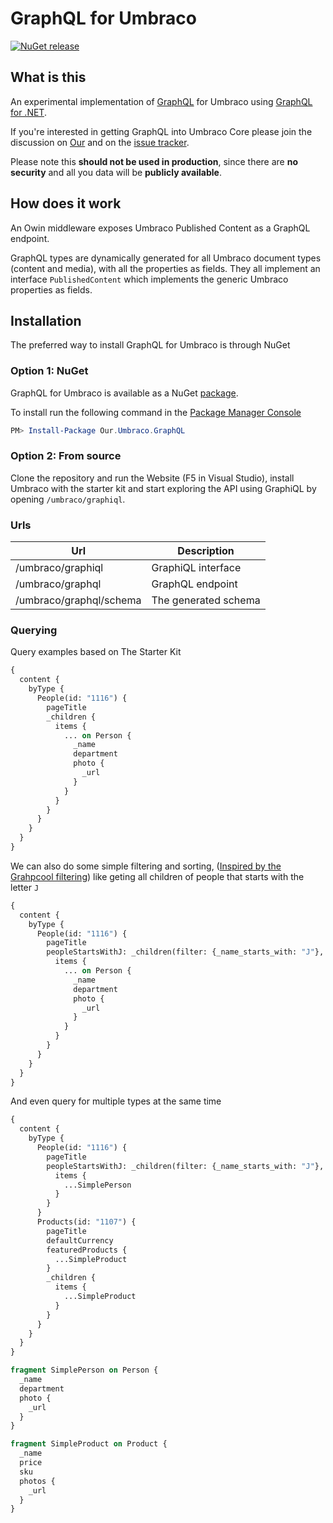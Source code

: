 # GraphQL for Umbraco
[![NuGet release](https://img.shields.io/nuget/v/Our.Umbraco.GraphQL.svg)](https://www.nuget.org/packages/Our.Umbraco.GraphQL)

## What is this
An experimental implementation of [GraphQL](https://graphql.org) for Umbraco using [GraphQL for .NET](https://github.com/graphql-dotnet/graphql-dotnet).

If you're interested in getting GraphQL into Umbraco Core please join the discussion on [Our](https://our.umbraco.org/forum/extending-umbraco-and-using-the-api/92236-getting-graphql-into-umbraco) and on the [issue tracker](http://issues.umbraco.org/issue/U4-11389).

Please note this **should not be used in production**, since there are **no security** and all you data will be **publicly available**.

## How does it work
An Owin middleware exposes Umbraco Published Content as a GraphQL endpoint.

GraphQL types are dynamically generated for all Umbraco document types (content and media), with all the properties as fields. They all implement an interface `PublishedContent` which implements the generic Umbraco properties as fields.

## Installation

The preferred way to install GraphQL for Umbraco is through NuGet

### Option 1: NuGet

GraphQL for Umbraco is available as a NuGet [package](https://www.nuget.org/packages/Our.Umbraco.GraphQL).

To install run the following command in the [Package Manager Console](https://docs.nuget.org/docs/start-here/using-the-package-manager-console)

```powershell
PM> Install-Package Our.Umbraco.GraphQL
```

### Option 2: From source
Clone the repository and run the Website (F5 in Visual Studio), install Umbraco with the starter kit and start exploring the API using GraphiQL by opening `/umbraco/graphiql`.

### Urls
| Url | Description |
| --- | ----------- |
| /umbraco/graphiql | GraphiQL interface |
| /umbraco/graphql | GraphQL endpoint |
| /umbraco/graphql/schema | The generated schema |

### Querying
Query examples based on The Starter Kit
```graphql
{
  content {
    byType {
      People(id: "1116") {
        pageTitle
        _children {
          items {
            ... on Person {
              _name
              department
              photo {
                _url
              }
            }
          }
        }
      }
    }
  }
}

```

We can also do some simple filtering and sorting, ([Inspired by the Grahpcool filtering](https://www.graph.cool/docs/reference/graphql-api/query-api-nia9nushae#query-arguments)) like geting all children of people that starts with the letter `J`
```graphql
{
  content {
    byType {
      People(id: "1116") {
        pageTitle
        peopleStartsWithJ: _children(filter: {_name_starts_with: "J"}, orderBy: _name_ASC) {
          items {
            ... on Person {
              _name
              department
              photo {
                _url
              }
            }
          }
        }
      }
    }
  }
}

```

And even query for multiple types at the same time
```graphql
{
  content {
    byType {
      People(id: "1116") {
        pageTitle
        peopleStartsWithJ: _children(filter: {_name_starts_with: "J"}, orderBy: _name_ASC) {
          items {
            ...SimplePerson
          }
        }
      }
      Products(id: "1107") {
        pageTitle
        defaultCurrency
        featuredProducts {
          ...SimpleProduct
        }
        _children {
          items {
            ...SimpleProduct
          }
        }
      }
    }
  }
}

fragment SimplePerson on Person {
  _name
  department
  photo {
    _url
  }
}

fragment SimpleProduct on Product {
  _name
  price
  sku
  photos {
    _url
  }
}
```
